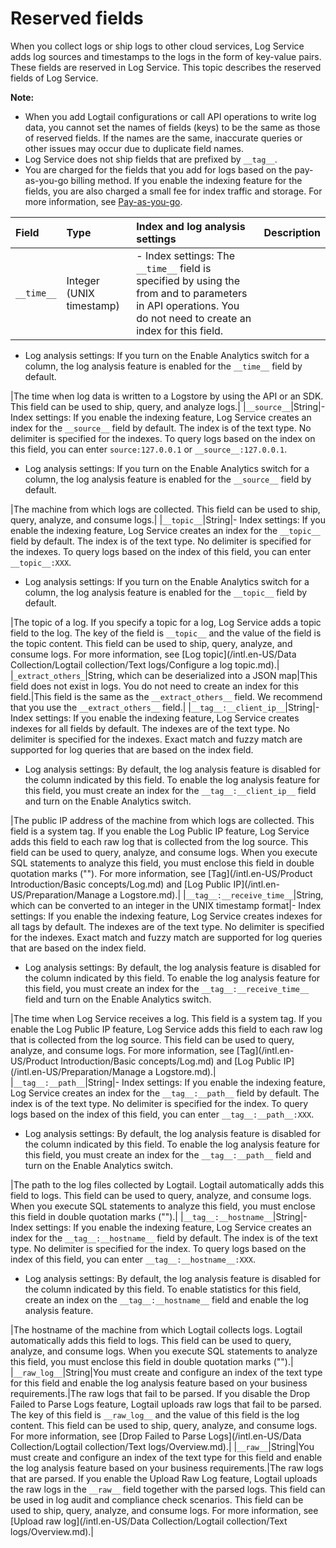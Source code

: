 # Reserved fields

When you collect logs or ship logs to other cloud services, Log Service adds log sources and timestamps to the logs in the form of key-value pairs. These fields are reserved in Log Service. This topic describes the reserved fields of Log Service.

**Note:**

-   When you add Logtail configurations or call API operations to write log data, you cannot set the names of fields \(keys\) to be the same as those of reserved fields. If the names are the same, inaccurate queries or other issues may occur due to duplicate field names.
-   Log Service does not ship fields that are prefixed by `__tag__`.
-   You are charged for the fields that you add for logs based on the pay-as-you-go billing method. If you enable the indexing feature for the fields, you are also charged a small fee for index traffic and storage. For more information, see [Pay-as-you-go](/intl.en-US/Pricing/Pay-as-you-go.md).

|Field|Type|Index and log analysis settings|Description|
|:----|:---|:------------------------------|:----------|
|`__time__`|Integer \(UNIX timestamp\)|-   Index settings: The `__time__` field is specified by using the from and to parameters in API operations. You do not need to create an index for this field.
-   Log analysis settings: If you turn on the Enable Analytics switch for a column, the log analysis feature is enabled for the `__time__` field by default.

|The time when log data is written to a Logstore by using the API or an SDK. This field can be used to ship, query, and analyze logs.|
|`__source__`|String|-   Index settings: If you enable the indexing feature, Log Service creates an index for the `__source__` field by default. The index is of the text type. No delimiter is specified for the indexes. To query logs based on the index on this field, you can enter `source:127.0.0.1` or `__source__:127.0.0.1`.
-   Log analysis settings: If you turn on the Enable Analytics switch for a column, the log analysis feature is enabled for the `__source__` field by default.

|The machine from which logs are collected. This field can be used to ship, query, analyze, and consume logs.|
|`__topic__`|String|-   Index settings: If you enable the indexing feature, Log Service creates an index for the `__topic__` field by default. The index is of the text type. No delimiter is specified for the indexes. To query logs based on the index of this field, you can enter `__topic__:XXX`.
-   Log analysis settings: If you turn on the Enable Analytics switch for a column, the log analysis feature is enabled for the `__topic__` field by default.

|The topic of a log. If you specify a topic for a log, Log Service adds a topic field to the log. The key of the field is `__topic__` and the value of the field is the topic content. This field can be used to ship, query, analyze, and consume logs. For more information, see [Log topic](/intl.en-US/Data Collection/Logtail collection/Text logs/Configure a log topic.md).|
|`_extract_others_`|String, which can be deserialized into a JSON map|This field does not exist in logs. You do not need to create an index for this field.|This field is the same as the `__extract_others__` field. We recommend that you use the `__extract_others__` field.|
|`__tag__:__client_ip__`|String|-   Index settings: If you enable the indexing feature, Log Service creates indexes for all fields by default. The indexes are of the text type. No delimiter is specified for the indexes. Exact match and fuzzy match are supported for log queries that are based on the index field.
-   Log analysis settings: By default, the log analysis feature is disabled for the column indicated by this field. To enable the log analysis feature for this field, you must create an index for the `__tag__:__client_ip__` field and turn on the Enable Analytics switch.

|The public IP address of the machine from which logs are collected. This field is a system tag. If you enable the Log Public IP feature, Log Service adds this field to each raw log that is collected from the log source. This field can be used to query, analyze, and consume logs. When you execute SQL statements to analyze this field, you must enclose this field in double quotation marks \(""\). For more information, see [Tag](/intl.en-US/Product Introduction/Basic concepts/Log.md) and [Log Public IP](/intl.en-US/Preparation/Manage a Logstore.md).|
|`__tag__:__receive_time__`|String, which can be converted to an integer in the UNIX timestamp format|-   Index settings: If you enable the indexing feature, Log Service creates indexes for all tags by default. The indexes are of the text type. No delimiter is specified for the indexes. Exact match and fuzzy match are supported for log queries that are based on the index field.
-   Log analysis settings: By default, the log analysis feature is disabled for the column indicated by this field. To enable the log analysis feature for this field, you must create an index for the `__tag__:__receive_time__` field and turn on the Enable Analytics switch.

|The time when Log Service receives a log. This field is a system tag. If you enable the Log Public IP feature, Log Service adds this field to each raw log that is collected from the log source. This field can be used to query, analyze, and consume logs. For more information, see [Tag](/intl.en-US/Product Introduction/Basic concepts/Log.md) and [Log Public IP](/intl.en-US/Preparation/Manage a Logstore.md).|
|`__tag__:__path__`|String|-   Index settings: If you enable the indexing feature, Log Service creates an index for the `__tag__:__path__` field by default. The index is of the text type. No delimiter is specified for the index. To query logs based on the index of this field, you can enter `__tag__:__path__:XXX`.
-   Log analysis settings: By default, the log analysis feature is disabled for the column indicated by this field. To enable the log analysis feature for this field, you must create an index for the `__tag__:__path__` field and turn on the Enable Analytics switch.

|The path to the log files collected by Logtail. Logtail automatically adds this field to logs. This field can be used to query, analyze, and consume logs. When you execute SQL statements to analyze this field, you must enclose this field in double quotation marks \(""\).|
|`__tag__:__hostname__`|String|-   Index settings: If you enable the indexing feature, Log Service creates an index for the `__tag__:__hostname__` field by default. The index is of the text type. No delimiter is specified for the index. To query logs based on the index of this field, you can enter `__tag__:__hostname__:XXX`.
-   Log analysis settings: By default, the log analysis feature is disabled for the column indicated by this field. To enable statistics for this field, create an index on the `__tag__:__hostname__` field and enable the log analysis feature.

|The hostname of the machine from which Logtail collects logs. Logtail automatically adds this field to logs. This field can be used to query, analyze, and consume logs. When you execute SQL statements to analyze this field, you must enclose this field in double quotation marks \(""\).|
|`__raw_log__`|String|You must create and configure an index of the text type for this field and enable the log analysis feature based on your business requirements.|The raw logs that fail to be parsed. If you disable the Drop Failed to Parse Logs feature, Logtail uploads raw logs that fail to be parsed. The key of this field is `__raw_log__` and the value of this field is the log content. This field can be used to ship, query, analyze, and consume logs. For more information, see [Drop Failed to Parse Logs](/intl.en-US/Data Collection/Logtail collection/Text logs/Overview.md).|
|`__raw__`|String|You must create and configure an index of the text type for this field and enable the log analysis feature based on your business requirements.|The raw logs that are parsed. If you enable the Upload Raw Log feature, Logtail uploads the raw logs in the `__raw__` field together with the parsed logs. This field can be used in log audit and compliance check scenarios. This field can be used to ship, query, analyze, and consume logs. For more information, see [Upload raw log](/intl.en-US/Data Collection/Logtail collection/Text logs/Overview.md).|

